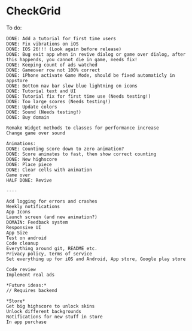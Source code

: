 # CheckGrid

To do:

    DONE: Add a tutorial for first time users
    DONE: Fix vibrations on iOS
    DONE: IOS 26!!! (Look again before release)
    DONE: Bug exit app when in revive dialog or game over dialog, after this happends, you cannot die in game, needs fix!
    DONE: Keeping count of ads watched
    DONE: Gameover row not 100% correct
    DONE: iPhone activate Game Mode, should be fixed automaticly in appstore
    DONE: Bottom nav bar slow blue lightning on icons
    DONE: Tutorial text and UI
    DONE: Tutorial fix for first time use (Needs testing!)
    DONE: Too large scores (Needs testing!)
    DONE: Update colors 
    DONE: Sound (Needs testing!)
    DONE: Buy domain

    Remake Widget methods to classes for performance increase
    Change game over sound
    
    Animations:
    DONE: Counting score down to zero animation?
    DONE: Score animates to fast, then show correct counting
    DONE: New highscore
    DONE: Place piece
    DONE: Clear cells with animation
    Game over
    HALF DONE: Revive

    ----

    Add logging for errors and crashes
    Weekly notifications
    App Icons
    Launch screen (and new animation?)
    DOMAIN: Feedback system
    Responsive UI
    App Size
    Test on android
    Code cleanup
    Everything around git, README etc.
    Privacy policy, terms of service
    Set everything up for iOS and Android, App store, Google play store

    Code review
    Implement real ads

    *Future ideas:*
    // Requires backend

    *Store*
    Get big highscore to unlock skins
    Unlock different backgrounds
    Notifications for new stuff in store
    In app purchase
